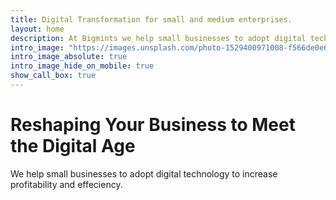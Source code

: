 ```yaml
---
title: Digital Transformation for small and medium enterprises.
layout: home
description: At Bigmints we help small businesses to adopt digital technology to increase profitability and effeciency. 
intro_image: "https://images.unsplash.com/photo-1529400971008-f566de0e6dfc?ixlib=rb-4.0.3&ixid=MnwxMjA3fDB8MHxwaG90by1wYWdlfHx8fGVufDB8fHx8&auto=format&fit=crop&w=3570&q=80"
intro_image_absolute: true
intro_image_hide_on_mobile: true
show_call_box: true
---
```


# Reshaping Your Business to Meet the Digital Age

We help small businesses to adopt digital technology to increase profitability and effeciency. 
